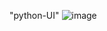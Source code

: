 "python-UI" 
![image](https://user-images.githubusercontent.com/76642936/115148568-b9ee3e80-a092-11eb-92eb-5330cabd7555.png)
